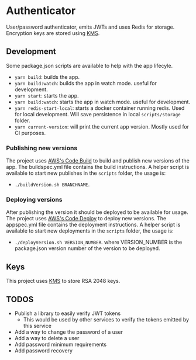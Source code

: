 # Authenticator

User/password authenticator, emits JWTs and uses Redis for storage. Encryption keys are stored using [KMS](https://docs.aws.amazon.com/kms/latest/developerguide/overview.html).

## Development

Some package.json scripts are available to help with the app lifecyle.

- `yarn build`: builds the app. 
- `yarn build:watch`: builds the app in watch mode. useful for development.
- `yarn start`: starts the app. 
- `yarn build:watch`: starts the app in watch mode. useful for development.
- `yarn redis-start-local`: starts a docker container running redis. Used for local development. Will save persistence in local `scripts/storage` folder.
- `yarn current-version`: will print the current app version. Mostly used for CI purposes.

### Publishing new versions

The project uses [AWS's Code Build](https://aws.amazon.com/codebuild/) to build and publish new versions of the app. The buildspec.yml file contains the build instructions. A helper script is available to start new publishes in the `scripts` folder, the usage is:

- `./buildVersion.sh BRANCHNAME`.

### Deploying versions

After publishing the version it should be deployed to be available for usage. The project uses [AWS's Code Deploy](https://aws.amazon.com/codedeploy/) to deploy new versions. The appspec.yml file contains the deployment instructions. A helper script is available to start new deployments in the `scripts` folder, the usage is:

- `./deployVersion.sh VERSION_NUMBER`. where VERSION_NUMBER is the package.json version number of the version to be deployed.

## Keys

This project uses [KMS](https://docs.aws.amazon.com/kms/latest/developerguide/overview.html) to store RSA 2048 keys.

## TODOS

- Publish a library to easily verify JWT tokens
  - This would be used by other services to verify the tokens emitted by this service
- Add a way to change the password of a user
- Add a way to delete a user
- Add password minimum requirements
- Add password recovery